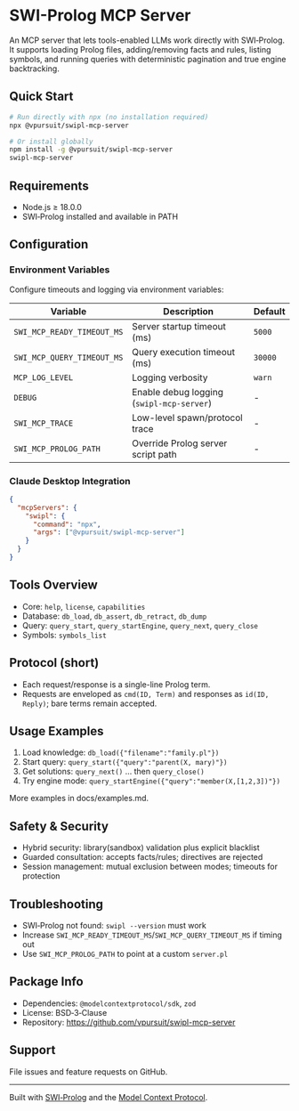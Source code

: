 # SWI-Prolog MCP Server

An MCP server that lets tools-enabled LLMs work directly with SWI‑Prolog. It supports loading Prolog files, adding/removing facts and rules, listing symbols, and running queries with deterministic pagination and true engine backtracking.

## Quick Start

```bash
# Run directly with npx (no installation required)
npx @vpursuit/swipl-mcp-server

# Or install globally
npm install -g @vpursuit/swipl-mcp-server
swipl-mcp-server
```

## Requirements

- Node.js ≥ 18.0.0
- SWI‑Prolog installed and available in PATH

## Configuration

### Environment Variables

Configure timeouts and logging via environment variables:

| Variable | Description | Default |
|----------|-------------|---------|
| `SWI_MCP_READY_TIMEOUT_MS` | Server startup timeout (ms) | `5000` |
| `SWI_MCP_QUERY_TIMEOUT_MS` | Query execution timeout (ms) | `30000` |
| `MCP_LOG_LEVEL` | Logging verbosity | `warn` |
| `DEBUG` | Enable debug logging (`swipl-mcp-server`) | - |
| `SWI_MCP_TRACE` | Low-level spawn/protocol trace | - |
| `SWI_MCP_PROLOG_PATH` | Override Prolog server script path | - |

### Claude Desktop Integration

```json
{
  "mcpServers": {
    "swipl": {
      "command": "npx",
      "args": ["@vpursuit/swipl-mcp-server"]
    }
  }
}
```

## Tools Overview

- Core: `help`, `license`, `capabilities`
- Database: `db_load`, `db_assert`, `db_retract`, `db_dump`
- Query: `query_start`, `query_startEngine`, `query_next`, `query_close`
- Symbols: `symbols_list`

## Protocol (short)

- Each request/response is a single-line Prolog term.
- Requests are enveloped as `cmd(ID, Term)` and responses as `id(ID, Reply)`; bare terms remain accepted.

## Usage Examples

1. Load knowledge: `db_load({"filename":"family.pl"})`
2. Start query: `query_start({"query":"parent(X, mary)"})`
3. Get solutions: `query_next()` … then `query_close()`
4. Try engine mode: `query_startEngine({"query":"member(X,[1,2,3])"})`

More examples in docs/examples.md.

## Safety & Security

- Hybrid security: library(sandbox) validation plus explicit blacklist
- Guarded consultation: accepts facts/rules; directives are rejected
- Session management: mutual exclusion between modes; timeouts for protection

## Troubleshooting

- SWI‑Prolog not found: `swipl --version` must work
- Increase `SWI_MCP_READY_TIMEOUT_MS`/`SWI_MCP_QUERY_TIMEOUT_MS` if timing out
- Use `SWI_MCP_PROLOG_PATH` to point at a custom `server.pl`

## Package Info

- Dependencies: `@modelcontextprotocol/sdk`, `zod`
- License: BSD‑3‑Clause
- Repository: https://github.com/vpursuit/swipl-mcp-server

## Support

File issues and feature requests on GitHub.

---

Built with [SWI‑Prolog](https://www.swi-prolog.org/) and the [Model Context Protocol](https://modelcontextprotocol.io/).
